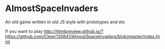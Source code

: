 # AlmostSpaceInvaders
 
An old game written in old JS style with prototypes and etc

If you want to play http://htmlpreview.github.io/?https://github.com/Clewr130841/AlmostSpaceInvaders/blob/master/index.html
